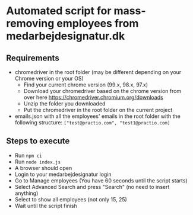 # Automated script for mass-removing employees from medarbejdesignatur.dk

## Requirements

- chromedriver in the root folder (may be different depending on your Chrome version or your OS)
  - Find your current chrome version (99.x, 98.x, 97.x)
  - Download your chromedriver based on the chrome version from over here https://chromedriver.chromium.org/downloads
  - Unzip the folder you downloaded
  - Put the chromedriver in the root folder on the current project
- emails.json with all the employees' emails in the root folder with the following structure: `["test@practio.com", "test1@practio.com]`

## Steps to execute

- Run `npm ci`
- Run `node index.js`
- A browser should open
- Login to your medarbejdesignatur login
- Go to Manage employees (You have 60 seconds until the script starts)
- Select Advanced Search and press "Search" (no need to insert anything)
- Select to show all employees (not only 15, 25)
- Wait until the script finish
